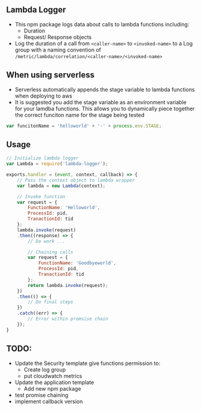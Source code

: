 ## Lambda Logger
- This npm package logs data about calls to lambda functions including:
  - Duration
  - Request/ Response objects
- Log the duration of a call from `<caller-name>` to `<invoked-name>` to a Log group with a naming convention of `/metric/lambda/correlation/<caller-name>/<invoked-name>`

## When using serverless
- Serverless automatically appends the stage variable to lambda functions when deploying to aws
- It is suggested you add the stage variable as an environment variable  for your lamdba functions.  This allows you to dynamically piece together the correct funciton name for the stage being tested

```javascript
var funcitonName = 'helloworld' + '-' + process.env.STAGE;
```

## Usage
```javascript
// Initialize lambda logger
var Lambda = require('lambda-logger');

exports.handler = (event, context, callback) => {
    // Pass the context object to lambda wrapper
    var lambda = new Lambda(context);

    // Invoke function
    var request = {
        FunctionName: 'Helloworld',
        ProcessId: pid,
        TranactionId: tid
    };
    lambda.invoke(request)
    .then((response) => {
        // Do work ...

        // Chaining calls
        var request = {
            FunctionName: 'Goodbyeworld',
            ProcessId: pid,
            TranactionId: tid
        };
        return lambda.invoke(request);
    })
    .then(() => {
        // Do final steps
    })
    .catch((err) => {
        // Error within promsise chain
    });
}
```

## TODO:
- Update the Security template give functions permission to:
  - Create log group
  - put cloudwatch metrics
- Update the application template
  - Add new npm package
- test promise chaining
- implement callback version
